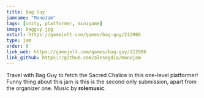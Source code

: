```yaml
---
title: Bag Guy
jamname: "MonoJam"
tags: [unity, platformer, minigame]
image: bagguy.jpg
exturl: https://gamejolt.com/games/bag-guy/212986
type: jam
order: 0
link_web: https://gamejolt.com/games/bag-guy/212986
link_github: https://github.com/alesegdia/monojam
---
```


Travel with Bag Guy to fetch the Sacred Chalice in this one-level platformer! Funny thing about this jam is this is the second only submission, apart from the organizer one. Music by **rolemusic**.
